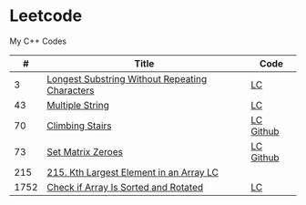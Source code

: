 # Leetcode
My C++ Codes



 | #  | Title | Code |
----  | --- | --- |
  3   |   <a href="https://leetcode.com/problems/longest-substring-without-repeating-characters/"> Longest Substring Without Repeating Characters | <a href="https://leetcode.com/problems/longest-substring-without-repeating-characters/discuss/2132809/c-code"> LC </a>
  43  |   <a href="https://leetcode.com/problems/multiply-strings/">Multiple String  | <a href="https://leetcode.com/problems/multiply-strings/discuss/2353198/C%2B%2B-with-explanation">    LC </a> 
  70  |   <a href="https://leetcode.com/problems/climbing-stairs/"> Climbing Stairs  | <a href="https://leetcode.com/problems/climbing-stairs/discuss/2459960/C%2B%2B-oror-0ms-solution"> LC </a>  <a href="https://github.com/Pritanjan/Leetcode/blob/main/70.%20Climbing%20Stairs"> Github </a> 
  73  |   <a href="https://leetcode.com/problems/set-matrix-zeroes/">Set Matrix Zeroes | <a href="https://leetcode.com/problems/set-matrix-zeroes/discuss/2508791/C%2B%2B-Solution-with-explanation"> LC </a> <a href="https://github.com/Pritanjan/Question/blob/main/CN%20AMAZON%20SDE%20CHALLENGE/73.%20Set%20Matrix%20Zeroes.cpp"> Github </a>
  215 |  <a href="https://leetcode.com/problems/kth-largest-element-in-an-array/"> 215. Kth Largest Element in an Array <a href="https://leetcode.com/problems/kth-largest-element-in-an-array/discuss/1925038/c-solution-using-stl-215-kth-largest-element-in-an-array"> LC </a>
  1752 | <a href="https://leetcode.com/problems/check-if-array-is-sorted-and-rotated/"> Check if Array Is Sorted and Rotated  | <a href="https://leetcode.com/problems/check-if-array-is-sorted-and-rotated/discuss/2506388/c%2B%2B-7ms-Solution-with-explanation"> LC </a>
  
  
   
 

